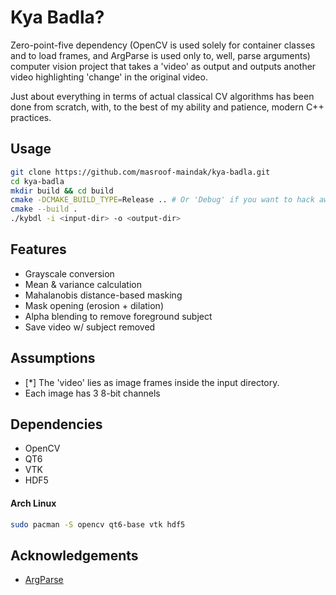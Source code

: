 # Kya Badla?

Zero-point-five dependency (OpenCV is used solely for container classes and to load frames, and ArgParse is used only to, well, parse arguments) computer vision project that takes a 'video' as output and outputs another video highlighting 'change' in the original video.

Just about everything in terms of actual classical CV algorithms has been done from scratch, with, to the best of my ability and patience, modern C++ practices.

## Usage

```bash
git clone https://github.com/masroof-maindak/kya-badla.git
cd kya-badla
mkdir build && cd build
cmake -DCMAKE_BUILD_TYPE=Release .. # Or 'Debug' if you want to hack away.
cmake --build .
./kybdl -i <input-dir> -o <output-dir>
```

## Features

- Grayscale conversion
- Mean & variance calculation
- Mahalanobis distance-based masking
- Mask opening (erosion + dilation)
- Alpha blending to remove foreground subject
- Save video w/ subject removed

## Assumptions

- \[\*\] The 'video' lies as image frames inside the input directory.
- Each image has 3 8-bit channels

## Dependencies

- OpenCV
- QT6
- VTK
- HDF5

#### Arch Linux

```bash
sudo pacman -S opencv qt6-base vtk hdf5
```

## Acknowledgements

- [ArgParse](https://github.com/p-ranav/argparse)

